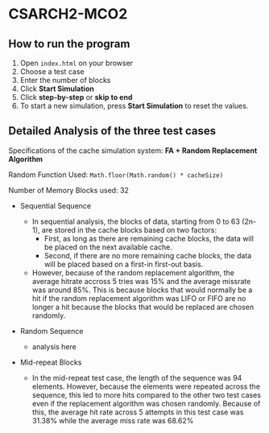 # CSARCH2-MCO2

## How to run the program
1. Open `index.html` on your browser
2. Choose a test case
3. Enter the number of blocks
4. Click **Start Simulation**
5. Click **step-by-step** or **skip to end**
6. To start a new simulation, press **Start Simulation** to reset the values.



## Detailed Analysis of the three test cases
Specifications of the cache simulation system: **FA + Random Replacement Algorithm**

Random Function Used: `Math.floor(Math.random() * cacheSize)`

Number of Memory Blocks used: 32
  
- Sequential Sequence
  - In sequential analysis, the blocks of data, starting from 0 to 63 (2n-1), are stored in the cache blocks based on two factors:
    - First, as long as there are remaining cache blocks, the data will be placed on the next available cache.
    - Second, if there are no more remaining cache blocks, the data will be placed based on a first-in first-out basis.
  - However, because of the random replacement algorithm, the average hitrate accross 5 tries was 15% and the average missrate was around 85%. This is because blocks that would normally be a hit if the random replacement algorithm was LIFO or FIFO are no longer a hit because the blocks that would be replaced are chosen randomly. 

- Random Sequence
  - analysis here

- Mid-repeat Blocks
  - In the mid-repeat test case, the length of the sequence was 94 elements. However, because the elements were repeated across the sequence, this led to more hits compared to the other two test cases even if the replacement algorithm was chosen randomly. Because of this, the average hit rate across 5 attempts in this test case was 31.38% while the average miss rate was 68.62% 

